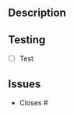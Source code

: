 <!-- Please don't create a pull request without creating an issue first. Any changes should be discussed before proceeding, failure to do so may result in the rejection of the pull request. -->

## Description

<!-- Please provide enough information here so that others can review you pull request. You can skip this if you're fixing a typo or making a very minor change. -->

## Testing

<!-- Demonstrate the code is solid. Include the exact commands you ran and their output. Provide screenshots and/or videos if the pull request changes UI. -->

- [ ] Test

## Issues

<!-- Put `Closes #XXXX` in your comment to auto-close the issue that your PR fixes (if such). -->

- Closes #
